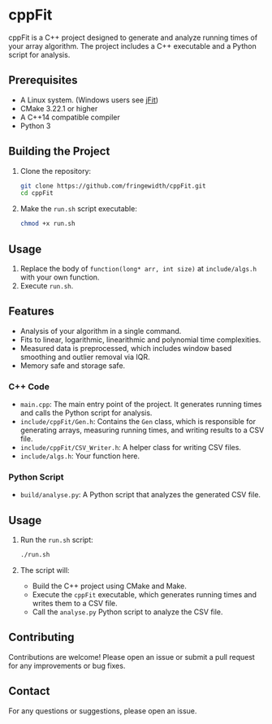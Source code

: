 # cppFit

cppFit is a C++ project designed to generate and analyze running times of your array algorithm. The project includes a C++ executable and a Python script for analysis.

## Prerequisites

- A Linux system. (Windows users see [jFit](https://github.com/fringewidth/jfit2))
- CMake 3.22.1 or higher
- A C++14 compatible compiler
- Python 3

## Building the Project

1. Clone the repository:
    ```sh
    git clone https://github.com/fringewidth/cppFit.git
    cd cppFit
    ```

2. Make the `run.sh` script executable:
    ```sh
    chmod +x run.sh
    ```

## Usage
1. Replace the body of `function(long* arr, int size)` at `include/algs.h` with your own function.
2. Execute `run.sh`.

## Features
- Analysis of your algorithm in a single command.
- Fits to linear, logarithmic, linearithmic and polynomial time complexities.
- Measured data is preprocessed, which includes window based smoothing and outlier removal via IQR.
- Memory safe and storage safe.

### C++ Code

- `main.cpp`: The main entry point of the project. It generates running times and calls the Python script for analysis.
- `include/cppFit/Gen.h`: Contains the `Gen` class, which is responsible for generating arrays, measuring running times, and writing results to a CSV file.
- `include/cppFit/CSV_Writer.h`: A helper class for writing CSV files.
- `include/algs.h`: Your function here.

### Python Script

- `build/analyse.py`: A Python script that analyzes the generated CSV file.

## Usage

1. Run the `run.sh` script:
    ```sh
    ./run.sh
    ```

2. The script will:
    - Build the C++ project using CMake and Make.
    - Execute the `cppFit` executable, which generates running times and writes them to a CSV file.
    - Call the `analyse.py` Python script to analyze the CSV file.

## Contributing

Contributions are welcome! Please open an issue or submit a pull request for any improvements or bug fixes.

## Contact

For any questions or suggestions, please open an issue.